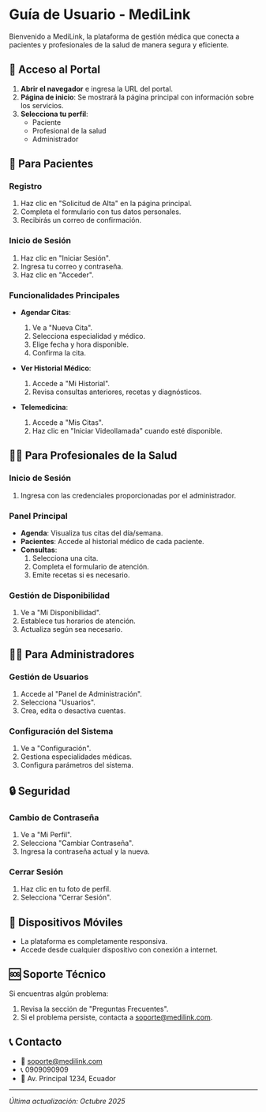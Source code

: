 # Guía de Usuario - MediLink

Bienvenido a MediLink, la plataforma de gestión médica que conecta a pacientes y profesionales de la salud de manera segura y eficiente.

## 📱 Acceso al Portal

1. **Abrir el navegador** e ingresa la URL del portal.
2. **Página de inicio**: Se mostrará la página principal con información sobre los servicios.
3. **Selecciona tu perfil**:
   - Paciente
   - Profesional de la salud
   - Administrador

## 👤 Para Pacientes

### Registro
1. Haz clic en "Solicitud de Alta" en la página principal.
2. Completa el formulario con tus datos personales.
3. Recibirás un correo de confirmación.

### Inicio de Sesión
1. Haz clic en "Iniciar Sesión".
2. Ingresa tu correo y contraseña.
3. Haz clic en "Acceder".

### Funcionalidades Principales
- **Agendar Citas**: 
  1. Ve a "Nueva Cita".
  2. Selecciona especialidad y médico.
  3. Elige fecha y hora disponible.
  4. Confirma la cita.

- **Ver Historial Médico**:
  1. Accede a "Mi Historial".
  2. Revisa consultas anteriores, recetas y diagnósticos.

- **Telemedicina**:
  1. Accede a "Mis Citas".
  2. Haz clic en "Iniciar Videollamada" cuando esté disponible.

## 👨‍⚕️ Para Profesionales de la Salud

### Inicio de Sesión
1. Ingresa con las credenciales proporcionadas por el administrador.

### Panel Principal
- **Agenda**: Visualiza tus citas del día/semana.
- **Pacientes**: Accede al historial médico de cada paciente.
- **Consultas**:
  1. Selecciona una cita.
  2. Completa el formulario de atención.
  3. Emite recetas si es necesario.

### Gestión de Disponibilidad
1. Ve a "Mi Disponibilidad".
2. Establece tus horarios de atención.
3. Actualiza según sea necesario.

## 👨‍💼 Para Administradores

### Gestión de Usuarios
1. Accede al "Panel de Administración".
2. Selecciona "Usuarios".
3. Crea, edita o desactiva cuentas.

### Configuración del Sistema
1. Ve a "Configuración".
2. Gestiona especialidades médicas.
3. Configura parámetros del sistema.

## 🔒 Seguridad

### Cambio de Contraseña
1. Ve a "Mi Perfil".
2. Selecciona "Cambiar Contraseña".
3. Ingresa la contraseña actual y la nueva.

### Cerrar Sesión
1. Haz clic en tu foto de perfil.
2. Selecciona "Cerrar Sesión".

## 📱 Dispositivos Móviles
- La plataforma es completamente responsiva.
- Accede desde cualquier dispositivo con conexión a internet.

## 🆘 Soporte Técnico
Si encuentras algún problema:
1. Revisa la sección de "Preguntas Frecuentes".
2. Si el problema persiste, contacta a soporte@medilink.com.

## 📞 Contacto
- 📧 soporte@medilink.com
- 📞 0909090909
- 🏢 Av. Principal 1234, Ecuador

---

*Última actualización: Octubre 2025*